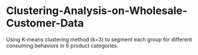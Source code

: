 # Clustering-Analysis-on-Wholesale-Customer-Data

Using K-means clustering method (k=3) to segment each group for different consuming behaviors in 6 product categories.
